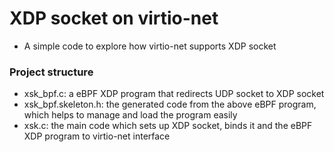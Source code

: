 # XDP socket on virtio-net
- A simple code to explore how virtio-net supports XDP socket

### Project structure
- xsk_bpf.c: a eBPF XDP program that redirects UDP socket to XDP socket
- xsk_bpf.skeleton.h: the generated code from the above eBPF program, which
helps to manage and load the program easily
- xsk.c: the main code which sets up XDP socket, binds it and the eBPF XDP
program to virtio-net interface

